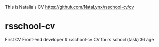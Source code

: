 This is Natalia's CV
https://github.com/NataLynx/rsschool-cv/cv

# rsschool-cv
First CV
Front-end developer # rsschool-cv
CV for rs school (task)
36 age
